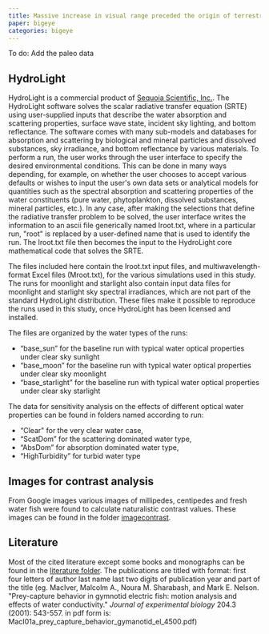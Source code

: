 ```yaml
---
title: Massive increase in visual range preceded the origin of terrestrial vertebrates data
paper: bigeye
categories: bigeye
---
```


To do:
Add the paleo data


## HydroLight

HydroLight is a commercial product of [Sequoia Scientific, Inc.](http://www.sequoiasci.com). The HydroLight software solves the scalar radiative transfer equation (SRTE) using user-supplied inputs that describe the water absorption and scattering properties, surface wave state, incident sky lighting, and bottom reflectance.  The software comes with many sub-models and databases for absorption and scattering by biological and mineral particles and dissolved substances, sky irradiance, and bottom reflectance by various materials.  To perform a run, the user works through the user interface to specify the desired environmental conditions.  This can be done in many ways depending, for example, on whether the user chooses to accept various defaults or wishes to input the user's own data sets or analytical models for quantities such as the spectral absorption and scattering properties of the water constituents (pure water, phytoplankton, dissolved substances, mineral particles, etc.).  In any case, after making the selections that define the radiative transfer problem to be solved, the user interface writes the information to an ascii file generically named Iroot.txt, where in a particular run, "root" is replaced by a user-defined name that is used to identify the run.  The Iroot.txt file then becomes the input to the HydroLight core mathematical code that solves the SRTE.

The files included here contain the Iroot.txt input files, and multiwavelength-format Excel files (Mroot.txt), for the various simulations used in this study.  The runs for moonlight and starlight also contain input data files for moonlight and starlight sky spectral irradiances, which are not part of the standard HydroLight distribution.  These files make it possible to reproduce the runs used in this study, once HydroLight has been licensed and installed.  

The files are organized by the water types of the runs: 

* “base_sun” for the baseline run with typical water optical properties under clear sky sunlight
* “base_moon” for the baseline run with typical water optical properties under clear sky moonlight
* “base_starlight” for the baseline run with typical water optical properties under clear sky starlight

The data for sensitivity analysis on the effects of different optical water properties can be found in folders named according to run:

* “Clear" for the very clear water case, 
* “ScatDom” for the scattering dominated water type,
* “AbsDom” for absorption dominated water type,
* “HighTurbidity” for turbid water type


## Images for contrast analysis

From Google images various images of millipedes, centipedes and fresh water fish were found to calculate naturalistic contrast values. These images can be found in the folder [imagecontrast](https://github.com/maciverlab/bigeye/tree/master/figs/data/vision/imagecontrast).

## Literature

Most of the cited literature except some books and monographs can be found in the [literature folder](https://github.com/maciverlab/bigeye/tree/master/literature). The publications are titled with format: first four letters of author last name last two digits of publication year and part of the title (eg. MacIver, Malcolm A., Noura M. Sharabash, and Mark E. Nelson. "Prey-capture behavior in gymnotid electric fish: motion analysis and effects of water conductivity." *Journal of experimental biology* 204.3 (2001): 543-557.
in pdf form is: MacI01a_prey_capture_behavior_gymanotid_el_4500.pdf)</p>